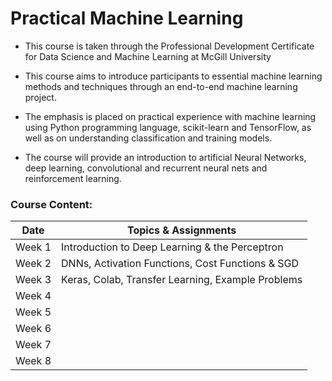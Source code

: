 # Practical Machine Learning

- This course is taken through the Professional Development Certificate for Data Science and Machine Learning at McGill University

- This course aims to introduce participants to essential machine learning methods and techniques through an end-to-end machine learning project.
- The emphasis is placed on practical experience with machine learning using Python programming language, scikit-learn and TensorFlow, as well as on understanding classification and training models. 
- The course will provide an introduction to artificial Neural Networks, deep learning, convolutional and recurrent neural nets and reinforcement learning.

### Course Content:

| Date              | Topics & Assignments                               |
|-------------------|----------------------------------------------------|
| Week 1            | Introduction to Deep Learning & the Perceptron     |
| Week 2            | DNNs, Activation Functions, Cost Functions & SGD   |
| Week 3            | Keras, Colab, Transfer Learning, Example Problems  |
| Week 4            |                                                    |
| Week 5            |                                                    |
| Week 6            |                                                    |
| Week 7            |                                                    |
| Week 8            |                                                    |
